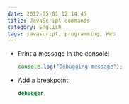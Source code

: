 ```yaml
---
date: 2012-05-01 12:14:45
title: JavaScript commands
category: English
tags: javascript, programming, Web
---
```


- Print a message in the console:

  ```javascript
  console.log("Debugging message");
  ```

- Add a breakpoint:

  ```javascript
  debugger;
  ```
